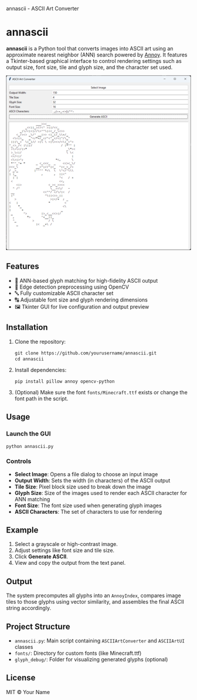  annascii - ASCII Art Converter

annascii
========

**annascii** is a Python tool that converts images into ASCII art using an approximate nearest neighbor (ANN) search powered by [Annoy](https://github.com/spotify/annoy). It features a Tkinter-based graphical interface to control rendering settings such as output size, font size, tile and glyph size, and the character set used.

![Screenshot](screen1.png)

Features
--------

*   🧠 ANN-based glyph matching for high-fidelity ASCII output
*   🎨 Edge detection preprocessing using OpenCV
*   🔤 Fully customizable ASCII character set
*   🔠 Adjustable font size and glyph rendering dimensions
*   🖼️ Tkinter GUI for live configuration and output preview

Installation
------------

1.  Clone the repository:
    
        git clone https://github.com/yourusername/annascii.git
        cd annascii
        
    
2.  Install dependencies:
    
        pip install pillow annoy opencv-python
    
3.  (Optional) Make sure the font `fonts/Minecraft.ttf` exists or change the font path in the script.

Usage
-----

### Launch the GUI

    python annascii.py

### Controls

*   **Select Image**: Opens a file dialog to choose an input image
*   **Output Width**: Sets the width (in characters) of the ASCII output
*   **Tile Size**: Pixel block size used to break down the image
*   **Glyph Size**: Size of the images used to render each ASCII character for ANN matching
*   **Font Size**: The font size used when generating glyph images
*   **ASCII Characters**: The set of characters to use for rendering

Example
-------

1.  Select a grayscale or high-contrast image.
2.  Adjust settings like font size and tile size.
3.  Click **Generate ASCII**.
4.  View and copy the output from the text panel.

Output
------

The system precomputes all glyphs into an `AnnoyIndex`, compares image tiles to those glyphs using vector similarity, and assembles the final ASCII string accordingly.

Project Structure
-----------------

*   `annascii.py`: Main script containing `ASCIIArtConverter` and `ASCIIArtUI` classes
*   `fonts/`: Directory for custom fonts (like Minecraft.ttf)
*   `glyph_debug/`: Folder for visualizing generated glyphs (optional)

License
-------

MIT © Your Name